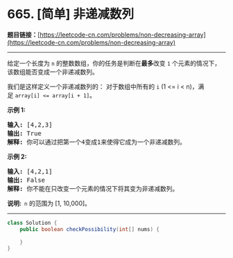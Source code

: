 # 665. [简单] 非递减数列

**题目链接：**[https://leetcode-cn.com/problems/non-decreasing-array](https://leetcode-cn.com/problems/non-decreasing-array)

---

<div class="content__1Y2H">
 <div class="notranslate">
  <p>给定一个长度为&nbsp;<code>n</code>&nbsp;的整数数组，你的任务是判断在<strong>最多</strong>改变&nbsp;<code>1</code> 个元素的情况下，该数组能否变成一个非递减数列。</p> 
  <p>我们是这样定义一个非递减数列的：&nbsp;对于数组中所有的&nbsp;<code>i</code> (1 &lt;= i &lt; n)，满足&nbsp;<code>array[i] &lt;= array[i + 1]</code>。</p> 
  <p><strong>示例 1:</strong></p> 
  <pre class="language-text"><strong>输入:</strong> [4,2,3]
<strong>输出:</strong> True
<strong>解释:</strong> 你可以通过把第一个4变成1来使得它成为一个非递减数列。
</pre> 
  <p><strong>示例 2:</strong></p> 
  <pre class="language-text"><strong>输入:</strong> [4,2,1]
<strong>输出:</strong> False
<strong>解释:</strong> 你不能在只改变一个元素的情况下将其变为非递减数列。
</pre> 
  <p><strong>说明:&nbsp;&nbsp;</strong><code>n</code> 的范围为 [1, 10,000]。</p> 
 </div>
</div>

---

```java
class Solution {
    public boolean checkPossibility(int[] nums) {
        
    }
}
```